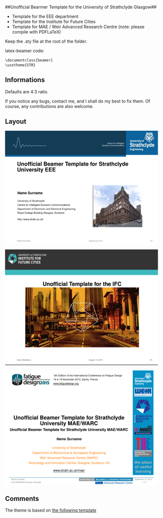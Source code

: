 ##Unofficial Bearmer Template for the University of Strathclyde Glasgow##

- Template for the EEE department 
- Template for the Institute for Future Cities 
- Template for MAE / Weir Advanced Research Centre (note: please compile with PDFLaTeX)

Keep the .sty file at the root of the folder. 

latex-beamer code:

    \documentclass{beamer}
    \usetheme{STR}

## Informations ##

Defaults are 4:3 ratio.

If you notice any bugs, contact me, and I shall do my best to fix them. Of course, any contributions are also welcome.

## Layout ##

![Template Image]( https://raw.githubusercontent.com/Noktec/Strachlyde-EEE-Beamer-Template/master/EEE/template.png "TemplateEEE")


![Template Image]( https://raw.githubusercontent.com/Noktec/Strachlyde-EEE-Beamer-Template/master/IFC/IFCTemplate.png "TemplateIFC")


![Template Image]( https://raw.githubusercontent.com/Noktec/Strachlyde-EEE-Beamer-Template/master/MAE/MAETemplate.png "MAETemplate")

## Comments ##
The theme is based on [the following template](https://github.com/satta/zbh-beamer-theme)
